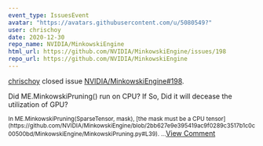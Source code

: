 ```yaml
---
event_type: IssuesEvent
avatar: "https://avatars.githubusercontent.com/u/5080549?"
user: chrischoy
date: 2020-12-30
repo_name: NVIDIA/MinkowskiEngine
html_url: https://github.com/NVIDIA/MinkowskiEngine/issues/198
repo_url: https://github.com/NVIDIA/MinkowskiEngine
---
```


<a href='https://github.com/chrischoy' target='_blank'>chrischoy</a> closed issue <a href='https://github.com/NVIDIA/MinkowskiEngine/issues/198' target='_blank'>NVIDIA/MinkowskiEngine#198</a>.

<p>Did ME.MinkowskiPruning() run on CPU? If So, Did it will decease the utilization of GPU?</p><small>In ME.MinkowskiPruning(SparseTensor, mask), [the mask must be a CPU tensor](https://github.com/NVIDIA/MinkowskiEngine/blob/2bb627e9e395419ac9f0289c3517b1c0c00500bd/MinkowskiEngine/MinkowskiPruning.py#L39)....</small><a href='https://github.com/NVIDIA/MinkowskiEngine/issues/198' target='_blank'>View Comment</a>